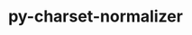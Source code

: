 ---
title: "py-charset-normalizer"
layout: cache
categories: [package, develop-2023-06-04]
meta: {"versions": ["2.0.12"], "compilers": ["gcc@=11.1.0", "gcc@=11.3.0", "gcc@=7.3.1"], "oss": ["amzn2", "ubuntu20.04", "ubuntu22.04"], "platforms": ["linux"], "targets": ["aarch64", "neoverse_n1", "ppc64le", "x86_64_v3"], "stacks": ["aws-isc", "aws-isc-aarch64", "data-vis-sdk", "e4s", "e4s-power", "ml-linux-x86_64-cpu", "ml-linux-x86_64-cuda", "ml-linux-x86_64-rocm", "root"], "num_specs": 17, "num_specs_by_stack": {"root": 17, "aws-isc-aarch64": 2, "aws-isc": 1, "e4s-power": 4, "e4s": 4, "data-vis-sdk": 4, "ml-linux-x86_64-cuda": 2, "ml-linux-x86_64-cpu": 2, "ml-linux-x86_64-rocm": 2}}
spec_details: [{"hash": "pdxojqvv4jd2zkbhhbia7cvpbjrmqcbe", "compiler": "gcc@=7.3.1", "versions": ["2.0.12"], "os": "amzn2", "platform": "linux", "target": "aarch64", "variants": ["build_system=python_pip"], "stacks": ["root", "aws-isc-aarch64"], "size": "-", "tarball": "https://binaries.spack.io/releases/develop-2023-06-04/build_cache/linux-amzn2-aarch64/gcc-7.3.1/py-charset-normalizer-2.0.12/linux-amzn2-aarch64-gcc-7.3.1-py-charset-normalizer-2.0.12-pdxojqvv4jd2zkbhhbia7cvpbjrmqcbe.spack"}, {"hash": "diz76zbcar3rlohynhv2hti73csshvds", "compiler": "gcc@=7.3.1", "versions": ["2.0.12"], "os": "amzn2", "platform": "linux", "target": "neoverse_n1", "variants": ["build_system=python_pip"], "stacks": ["root", "aws-isc-aarch64"], "size": "-", "tarball": "https://binaries.spack.io/releases/develop-2023-06-04/build_cache/linux-amzn2-neoverse_n1/gcc-7.3.1/py-charset-normalizer-2.0.12/linux-amzn2-neoverse_n1-gcc-7.3.1-py-charset-normalizer-2.0.12-diz76zbcar3rlohynhv2hti73csshvds.spack"}, {"hash": "mxv4lbrbu5liwldxoqyba7yi2y76sqkt", "compiler": "gcc@=7.3.1", "versions": ["2.0.12"], "os": "amzn2", "platform": "linux", "target": "x86_64_v3", "variants": ["build_system=python_pip"], "stacks": ["root", "aws-isc"], "size": "-", "tarball": "https://binaries.spack.io/releases/develop-2023-06-04/build_cache/linux-amzn2-x86_64_v3/gcc-7.3.1/py-charset-normalizer-2.0.12/linux-amzn2-x86_64_v3-gcc-7.3.1-py-charset-normalizer-2.0.12-mxv4lbrbu5liwldxoqyba7yi2y76sqkt.spack"}, {"hash": "t5bbkibw6jfom5rwqxm7dszomngooxj7", "compiler": "gcc@=11.1.0", "versions": ["2.0.12"], "os": "ubuntu20.04", "platform": "linux", "target": "ppc64le", "variants": ["build_system=python_pip"], "stacks": ["root", "e4s-power"], "size": "-", "tarball": "https://binaries.spack.io/releases/develop-2023-06-04/build_cache/linux-ubuntu20.04-ppc64le/gcc-11.1.0/py-charset-normalizer-2.0.12/linux-ubuntu20.04-ppc64le-gcc-11.1.0-py-charset-normalizer-2.0.12-t5bbkibw6jfom5rwqxm7dszomngooxj7.spack"}, {"hash": "oikgde53whvkbictsbigb7s3htyra2g7", "compiler": "gcc@=11.1.0", "versions": ["2.0.12"], "os": "ubuntu20.04", "platform": "linux", "target": "ppc64le", "variants": ["build_system=python_pip"], "stacks": ["root", "e4s-power"], "size": "-", "tarball": "https://binaries.spack.io/releases/develop-2023-06-04/build_cache/linux-ubuntu20.04-ppc64le/gcc-11.1.0/py-charset-normalizer-2.0.12/linux-ubuntu20.04-ppc64le-gcc-11.1.0-py-charset-normalizer-2.0.12-oikgde53whvkbictsbigb7s3htyra2g7.spack"}, {"hash": "oggkd3cfwzkmahxt4523yq7p4g2bgbwo", "compiler": "gcc@=11.1.0", "versions": ["2.0.12"], "os": "ubuntu20.04", "platform": "linux", "target": "ppc64le", "variants": ["build_system=python_pip"], "stacks": ["root", "e4s-power"], "size": "-", "tarball": "https://binaries.spack.io/releases/develop-2023-06-04/build_cache/linux-ubuntu20.04-ppc64le/gcc-11.1.0/py-charset-normalizer-2.0.12/linux-ubuntu20.04-ppc64le-gcc-11.1.0-py-charset-normalizer-2.0.12-oggkd3cfwzkmahxt4523yq7p4g2bgbwo.spack"}, {"hash": "ch7a7dkknfcxoapswhtghujfuie3oyan", "compiler": "gcc@=11.1.0", "versions": ["2.0.12"], "os": "ubuntu20.04", "platform": "linux", "target": "ppc64le", "variants": ["build_system=python_pip"], "stacks": ["root", "e4s-power"], "size": "-", "tarball": "https://binaries.spack.io/releases/develop-2023-06-04/build_cache/linux-ubuntu20.04-ppc64le/gcc-11.1.0/py-charset-normalizer-2.0.12/linux-ubuntu20.04-ppc64le-gcc-11.1.0-py-charset-normalizer-2.0.12-ch7a7dkknfcxoapswhtghujfuie3oyan.spack"}, {"hash": "n24vcgepsvjbnc2d4vbklzajsl73johb", "compiler": "gcc@=11.1.0", "versions": ["2.0.12"], "os": "ubuntu20.04", "platform": "linux", "target": "x86_64_v3", "variants": ["build_system=python_pip"], "stacks": ["root", "e4s"], "size": "-", "tarball": "https://binaries.spack.io/releases/develop-2023-06-04/build_cache/linux-ubuntu20.04-x86_64_v3/gcc-11.1.0/py-charset-normalizer-2.0.12/linux-ubuntu20.04-x86_64_v3-gcc-11.1.0-py-charset-normalizer-2.0.12-n24vcgepsvjbnc2d4vbklzajsl73johb.spack"}, {"hash": "indqhvxyxlxpqejxorwkdxy7h44nn3og", "compiler": "gcc@=11.1.0", "versions": ["2.0.12"], "os": "ubuntu20.04", "platform": "linux", "target": "x86_64_v3", "variants": ["build_system=python_pip"], "stacks": ["root", "data-vis-sdk"], "size": "-", "tarball": "https://binaries.spack.io/releases/develop-2023-06-04/build_cache/linux-ubuntu20.04-x86_64_v3/gcc-11.1.0/py-charset-normalizer-2.0.12/linux-ubuntu20.04-x86_64_v3-gcc-11.1.0-py-charset-normalizer-2.0.12-indqhvxyxlxpqejxorwkdxy7h44nn3og.spack"}, {"hash": "7vswdp3z7v3x3ulzvf7xzdle5yebk6y6", "compiler": "gcc@=11.1.0", "versions": ["2.0.12"], "os": "ubuntu20.04", "platform": "linux", "target": "x86_64_v3", "variants": ["build_system=python_pip"], "stacks": ["root", "data-vis-sdk"], "size": "-", "tarball": "https://binaries.spack.io/releases/develop-2023-06-04/build_cache/linux-ubuntu20.04-x86_64_v3/gcc-11.1.0/py-charset-normalizer-2.0.12/linux-ubuntu20.04-x86_64_v3-gcc-11.1.0-py-charset-normalizer-2.0.12-7vswdp3z7v3x3ulzvf7xzdle5yebk6y6.spack"}, {"hash": "fwt7mrntdfpq7ldjab46lswtillay7xy", "compiler": "gcc@=11.1.0", "versions": ["2.0.12"], "os": "ubuntu20.04", "platform": "linux", "target": "x86_64_v3", "variants": ["build_system=python_pip"], "stacks": ["root", "data-vis-sdk"], "size": "-", "tarball": "https://binaries.spack.io/releases/develop-2023-06-04/build_cache/linux-ubuntu20.04-x86_64_v3/gcc-11.1.0/py-charset-normalizer-2.0.12/linux-ubuntu20.04-x86_64_v3-gcc-11.1.0-py-charset-normalizer-2.0.12-fwt7mrntdfpq7ldjab46lswtillay7xy.spack"}, {"hash": "yhplmqzmnkrq7rhhmkl3bsnacyw3fing", "compiler": "gcc@=11.1.0", "versions": ["2.0.12"], "os": "ubuntu20.04", "platform": "linux", "target": "x86_64_v3", "variants": ["build_system=python_pip"], "stacks": ["root", "e4s"], "size": "-", "tarball": "https://binaries.spack.io/releases/develop-2023-06-04/build_cache/linux-ubuntu20.04-x86_64_v3/gcc-11.1.0/py-charset-normalizer-2.0.12/linux-ubuntu20.04-x86_64_v3-gcc-11.1.0-py-charset-normalizer-2.0.12-yhplmqzmnkrq7rhhmkl3bsnacyw3fing.spack"}, {"hash": "sywvsbwqu5mzcq3xiptvirrp4on3dqnh", "compiler": "gcc@=11.1.0", "versions": ["2.0.12"], "os": "ubuntu20.04", "platform": "linux", "target": "x86_64_v3", "variants": ["build_system=python_pip"], "stacks": ["root", "data-vis-sdk"], "size": "-", "tarball": "https://binaries.spack.io/releases/develop-2023-06-04/build_cache/linux-ubuntu20.04-x86_64_v3/gcc-11.1.0/py-charset-normalizer-2.0.12/linux-ubuntu20.04-x86_64_v3-gcc-11.1.0-py-charset-normalizer-2.0.12-sywvsbwqu5mzcq3xiptvirrp4on3dqnh.spack"}, {"hash": "vlqk3q6efuenovhl5nmyqf7nm75c7cen", "compiler": "gcc@=11.1.0", "versions": ["2.0.12"], "os": "ubuntu20.04", "platform": "linux", "target": "x86_64_v3", "variants": ["build_system=python_pip"], "stacks": ["root", "e4s"], "size": "-", "tarball": "https://binaries.spack.io/releases/develop-2023-06-04/build_cache/linux-ubuntu20.04-x86_64_v3/gcc-11.1.0/py-charset-normalizer-2.0.12/linux-ubuntu20.04-x86_64_v3-gcc-11.1.0-py-charset-normalizer-2.0.12-vlqk3q6efuenovhl5nmyqf7nm75c7cen.spack"}, {"hash": "e5prqi3kqvb6unleljiqb2anlknrreja", "compiler": "gcc@=11.1.0", "versions": ["2.0.12"], "os": "ubuntu20.04", "platform": "linux", "target": "x86_64_v3", "variants": ["build_system=python_pip"], "stacks": ["root", "e4s"], "size": "-", "tarball": "https://binaries.spack.io/releases/develop-2023-06-04/build_cache/linux-ubuntu20.04-x86_64_v3/gcc-11.1.0/py-charset-normalizer-2.0.12/linux-ubuntu20.04-x86_64_v3-gcc-11.1.0-py-charset-normalizer-2.0.12-e5prqi3kqvb6unleljiqb2anlknrreja.spack"}, {"hash": "ogubo2h33mziose6fy2wepn5oydtnqan", "compiler": "gcc@=11.3.0", "versions": ["2.0.12"], "os": "ubuntu22.04", "platform": "linux", "target": "x86_64_v3", "variants": ["build_system=python_pip"], "stacks": ["root", "ml-linux-x86_64-cuda", "ml-linux-x86_64-cpu", "ml-linux-x86_64-rocm"], "size": "-", "tarball": "https://binaries.spack.io/releases/develop-2023-06-04/build_cache/linux-ubuntu22.04-x86_64_v3/gcc-11.3.0/py-charset-normalizer-2.0.12/linux-ubuntu22.04-x86_64_v3-gcc-11.3.0-py-charset-normalizer-2.0.12-ogubo2h33mziose6fy2wepn5oydtnqan.spack"}, {"hash": "g3ouj2qjkc4izg5cxneqoirokga2vgah", "compiler": "gcc@=11.3.0", "versions": ["2.0.12"], "os": "ubuntu22.04", "platform": "linux", "target": "x86_64_v3", "variants": ["build_system=python_pip"], "stacks": ["root", "ml-linux-x86_64-cuda", "ml-linux-x86_64-cpu", "ml-linux-x86_64-rocm"], "size": "-", "tarball": "https://binaries.spack.io/releases/develop-2023-06-04/build_cache/linux-ubuntu22.04-x86_64_v3/gcc-11.3.0/py-charset-normalizer-2.0.12/linux-ubuntu22.04-x86_64_v3-gcc-11.3.0-py-charset-normalizer-2.0.12-g3ouj2qjkc4izg5cxneqoirokga2vgah.spack"}]
---